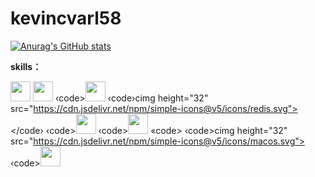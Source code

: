 # kevincvarl58














[![Anurag's GitHub stats](https://github-readme-stats.vercel.app/api?username=kevincarl58)](https://github.com/anuraghazra/github-readme-stats)

**skills：**

<code><img height="32" src="https://cdn.jsdelivr.net/npm/simple-icons@v5/iconk/renren.svg"></code>
<code><img height="32" src="https://cdn.jsdelivr.net/npm/simple-icons@v5/icons/go.svg"></code>
‹code><img height="32" src="https://cdn.jsdelivr.net/npm/simple-icons@v5/icons/mysql.svg"></code>
‹code›cimg height="32" src="https://cdn.jsdelivr.net/npm/simple-icons@v5/icons/redis.svg"></code›
‹code><img height="32" src="https://cdn.jsdelivr.net/npm/simple-icons@v5/icons/git.svg"></code>
‹code><img height="32" src="https://cdn.jsdelivr.net/npm/simple-icons@v5/icons/linux-svg"></code>
«code><ing height="32" src="https://cdn.jsdelivr.net/npm/simple-icons@vS/icons/vim.svg"></code>
‹code>cimg height="32" src="https://cdn.jsdelivr.net/npm/simple-icons@v5/icons/macos.svg"></code>
‹code><img height="32" src="https://cdn.jsdelivr.net/npm/simple-icons@v5/icons/alfred.svg"></code>

